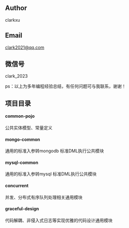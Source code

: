 ## Author
clarkxu
## Email
clark2021@qq.com 
## 微信号
clark_2023

ps：以上为多年编程经验总结，有任何问题可与我联系，谢谢！

## 项目目录
#### common-pojo 
公共实体模型、常量定义

#### mongo-common 
通用的标准入参转mongodb 标准DML执行公共模块

#### mysql-common 
通用的标准入参转mysql 标准DML执行公共模块

#### concurrent 
并发、分布式有序队列处理相关通用模块

#### graceful-design
代码解耦、非侵入式日志等实现优雅的代码设计通用模块
